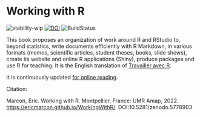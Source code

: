 # Working with R

![stability-wip](https://img.shields.io/badge/stability-work_in_progress-lightgrey.svg)
[![DOI](https://zenodo.org/badge/507862871.svg)](https://zenodo.org/badge/latestdoi/507862871)
![BuildStatus](https://github.com/EricMarcon/WorkingWithR/workflows/bookdown/badge.svg)


This book proposes an organization of work around R and RStudio to, beyond statistics, write documents efficiently with R Markdown, in various formats (memos, scientific articles, student theses, books, slide shows), create its website and online R applications (Shiny), produce packages and use R for teaching.
It is the English translation of [Travailler avec R](https://ericmarcon.github.io/travailleR/).

It is continuously updated [for online reading](https://EricMarcon.github.io/WorkingWithR/).


Citation:

Marcon, Eric. Working with R. Montpellier, France: UMR Amap, 2022. https://ericmarcon.github.io/WorkingWithR/. DOI:10.5281/zenodo.5778903 
